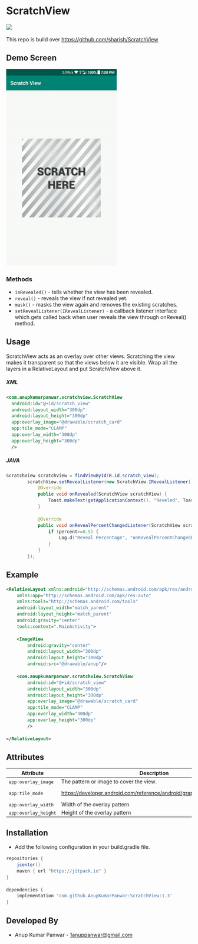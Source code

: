 # ScratchView

[![](https://jitpack.io/v/AnupKumarPanwar/ScratchView.svg)](https://jitpack.io/#AnupKumarPanwar/ScratchView)


This repo is build over https://github.com/sharish/ScratchView

  
Demo Screen
------    

![](https://raw.githubusercontent.com/AnupKumarPanwar/ScratchView/master/Screenshots/ScratchView.gif)


### Methods

* ```isRevealed()``` - tells whether the view has been revealed.
* ```reveal()``` - reveals the view if not revealed yet.
* ```mask()``` - masks the view again and removes the existing scratches.
* ```setRevealListener(IRevealListener)``` - a callback listener interface which gets called back when user reveals the view
through onReveal() method.


Usage
--------

ScratchView acts as an overlay over other views. Scratching the view makes it transparent so that the views below it are visible. Wrap all the layers in a RelativeLayout and put ScratchView above it.


##### XML

```xml
<com.anupkumarpanwar.scratchview.ScratchView
  android:id="@+id/scratch_view"
  android:layout_width="300dp"
  android:layout_height="300dp"
  app:overlay_image="@drawable/scratch_card"
  app:tile_mode="CLAMP"
  app:overlay_width="300dp"
  app:overlay_height="300dp"
  />

```

##### JAVA

```java
ScratchView scratchView = findViewById(R.id.scratch_view);
        scratchView.setRevealListener(new ScratchView.IRevealListener() {
            @Override
            public void onRevealed(ScratchView scratchView) {
                Toast.makeText(getApplicationContext(), "Reveled", Toast.LENGTH_LONG).show();;
            }

            @Override
            public void onRevealPercentChangedListener(ScratchView scratchView, float percent) {
                if (percent>=0.5) {
                    Log.d("Reveal Percentage", "onRevealPercentChangedListener: " + String.valueOf(percent));
                }
            }
        });
```


Example
--------

```xml
<RelativeLayout xmlns:android="http://schemas.android.com/apk/res/android"
    xmlns:app="http://schemas.android.com/apk/res-auto"
    xmlns:tools="http://schemas.android.com/tools"
    android:layout_width="match_parent"
    android:layout_height="match_parent"
    android:gravity="center"
    tools:context=".MainActivity">

    <ImageView
        android:gravity="center"
        android:layout_width="300dp"
        android:layout_height="300dp"
        android:src="@drawable/anup"/>

    <com.anupkumarpanwar.scratchview.ScratchView
        android:id="@+id/scratch_view"
        android:layout_width="300dp"
        android:layout_height="300dp"
        app:overlay_image="@drawable/scratch_card"
        app:tile_mode="CLAMP"
        app:overlay_width="300dp"
        app:overlay_height="300dp"
        />

</RelativeLayout>

```

Attributes
--------
|     Attribute                |        Description              |          Values               | 
| ----------------------------  | ----------------------------- |  ----------------------------- |
| `app:overlay_image` | The pattern or image to cover the view.  | @drawable/scratch_card |
| `app:tile_mode` | https://developer.android.com/reference/android/graphics/Shader.TileMode | CLAMP / MIRROR / REPEAT|
| `app:overlay_width` | Width of the overlay pattern | 300dp |
| `app:overlay_height` | Height of the overlay pattern | 300dp |


Installation
------------------------

- Add the following configuration in your build.gradle file.

```gradle
repositories {
    jcenter()
    maven { url "https://jitpack.io" }
}

dependencies {
    implementation 'com.github.AnupKumarPanwar:ScratchView:1.3'
}
```

Developed By
------------

* Anup Kumar Panwar - <1anuppanwar@gmail.com>
